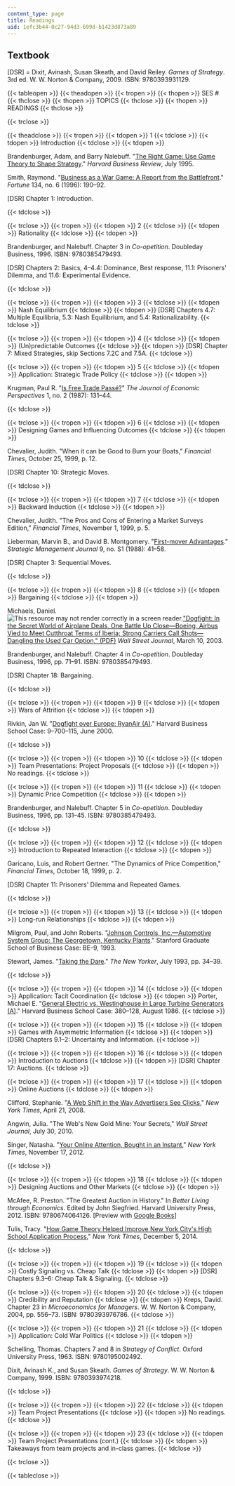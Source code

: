 ```yaml
---
content_type: page
title: Readings
uid: 1efc3b44-0c27-94d3-699d-b1423d873a89
---
```


Textbook
--------

\[DSR\] = Dixit, Avinash, Susan Skeath, and David Reiley. _Games of Strategy_. 3rd ed. W. W. Norton & Company, 2009. ISBN: 9780393931129.

{{< tableopen >}}
{{< theadopen >}}
{{< tropen >}}
{{< thopen >}}
SES #
{{< thclose >}}
{{< thopen >}}
TOPICS
{{< thclose >}}
{{< thopen >}}
READINGS
{{< thclose >}}

{{< trclose >}}

{{< theadclose >}}
{{< tropen >}}
{{< tdopen >}}
1
{{< tdclose >}}
{{< tdopen >}}
Introduction
{{< tdclose >}}
{{< tdopen >}}


Brandenburger, Adam, and Barry Nalebuff. "[The Right Game: Use Game Theory to Shape Strategy](https://hbr.org/1995/07/the-right-game-use-game-theory-to-shape-strategy)." _Harvard Business Review_, July 1995.

Smith, Raymond. "[Business as a War Game: A Report from the Battlefront](http://connection.ebscohost.com/c/articles/9609167597/business-as-war-game-report-from-battlefront)." _Fortune_ 134, no. 6 (1996): 190–92.

\[DSR\] Chapter 1: Introduction.


{{< tdclose >}}

{{< trclose >}}
{{< tropen >}}
{{< tdopen >}}
2
{{< tdclose >}}
{{< tdopen >}}
Rationality
{{< tdclose >}}
{{< tdopen >}}


Brandenburger, and Nalebuff. Chapter 3 in _Co-opetition_. Doubleday Business, 1996. ISBN: 9780385479493.

\[DSR\] Chapters 2: Basics, 4–4.4: Dominance, Best response, 11.1: Prisoners' Dilemma, and 11.6: Experimental Evidence.


{{< tdclose >}}

{{< trclose >}}
{{< tropen >}}
{{< tdopen >}}
3
{{< tdclose >}}
{{< tdopen >}}
Nash Equilibrium
{{< tdclose >}}
{{< tdopen >}}
\[DSR\] Chapters 4.7: Multiple Equilibria, 5.3: Nash Equilibrium, and 5.4: Rationalizability.
{{< tdclose >}}

{{< trclose >}}
{{< tropen >}}
{{< tdopen >}}
4
{{< tdclose >}}
{{< tdopen >}}
(Un)predictable Outcomes
{{< tdclose >}}
{{< tdopen >}}
\[DSR\] Chapter 7: Mixed Strategies, skip Sections 7.2C and 7.5A.
{{< tdclose >}}

{{< trclose >}}
{{< tropen >}}
{{< tdopen >}}
5
{{< tdclose >}}
{{< tdopen >}}
Application: Strategic Trade Policy
{{< tdclose >}}
{{< tdopen >}}


Krugman, Paul R. "[Is Free Trade Passé?](http://dx.doi.org/10.1257/jep.1.2.131)" _The Journal of Economic Perspectives_ 1, no. 2 (1987): 131–44.


{{< tdclose >}}

{{< trclose >}}
{{< tropen >}}
{{< tdopen >}}
6
{{< tdclose >}}
{{< tdopen >}}
Designing Games and Influencing Outcomes
{{< tdclose >}}
{{< tdopen >}}


Chevalier, Judith. "When it can be Good to Burn your Boats," _Financial Times_, October 25, 1999, p. 12.

\[DSR\] Chapter 10: Strategic Moves.


{{< tdclose >}}

{{< trclose >}}
{{< tropen >}}
{{< tdopen >}}
7
{{< tdclose >}}
{{< tdopen >}}
Backward Induction
{{< tdclose >}}
{{< tdopen >}}


Chevalier, Judith. "The Pros and Cons of Entering a Market Surveys Edition," _Financial Times_, November 1, 1999, p. 5.

Lieberman, Marvin B., and David B. Montgomery. "[First-mover Advantages](http://dx.doi.org/10.1002/smj.4250090706)." _Strategic Management Journal_ 9, no. S1 (1988): 41–58.

\[DSR\] Chapter 3: Sequential Moves.


{{< tdclose >}}

{{< trclose >}}
{{< tropen >}}
{{< tdopen >}}
8
{{< tdclose >}}
{{< tdopen >}}
Bargaining
{{< tdclose >}}
{{< tdopen >}}


Michaels, Daniel. ![This resource may not render correctly in a screen reader.](/images/inacessible.gif)["Dogfight: In the Secret World of Airplane Deals, One Battle Up Close—Boeing, Airbus Vied to Meet Cutthroat Terms of Iberia; Strong Carriers Call Shots—Dangling the Used Car Option," (PDF)](https://maxionline.files.wordpress.com/2010/09/dogfight_boeing-airbus-iberia.pdf) _Wall Street Journal_, March 10, 2003.

Brandenburger, and Nalebuff. Chapter 4 in _Co-opetition_. Doubleday Business, 1996, pp. 71–91. ISBN: 9780385479493.

\[DSR\] Chapter 18: Bargaining.


{{< tdclose >}}

{{< trclose >}}
{{< tropen >}}
{{< tdopen >}}
9
{{< tdclose >}}
{{< tdopen >}}
Wars of Attrition
{{< tdclose >}}
{{< tdopen >}}


Rivkin, Jan W. "[Dogfight over Europe: RyanAir (A)](http://www.hbs.edu/faculty/Pages/item.aspx?num=27241)." Harvard Business School Case: 9–700–115, June 2000.


{{< tdclose >}}

{{< trclose >}}
{{< tropen >}}
{{< tdopen >}}
10
{{< tdclose >}}
{{< tdopen >}}
Team Presentations: Project Proposals
{{< tdclose >}}
{{< tdopen >}}
No readings.
{{< tdclose >}}

{{< trclose >}}
{{< tropen >}}
{{< tdopen >}}
11
{{< tdclose >}}
{{< tdopen >}}
Dynamic Price Competition
{{< tdclose >}}
{{< tdopen >}}


Brandenburger, and Nalebuff. Chapter 5 in _Co-opetition_. Doubleday Business, 1996, pp. 131–45. ISBN: 9780385479493.


{{< tdclose >}}

{{< trclose >}}
{{< tropen >}}
{{< tdopen >}}
12
{{< tdclose >}}
{{< tdopen >}}
Introduction to Repeated Interaction
{{< tdclose >}}
{{< tdopen >}}


Garicano, Luis, and Robert Gertner. "The Dynamics of Price Competition," _Financial Times_, October 18, 1999, p. 2.

\[DSR\] Chapter 11: Prisoners' Dilemma and Repeated Games.


{{< tdclose >}}

{{< trclose >}}
{{< tropen >}}
{{< tdopen >}}
13
{{< tdclose >}}
{{< tdopen >}}
Long-run Relationships
{{< tdclose >}}
{{< tdopen >}}


Milgrom, Paul, and John Roberts. "[Johnson Controls, Inc.—Automotive System Group: The Georgetown, Kentucky Plants](https://www.gsb.stanford.edu/faculty-research/case-studies/johnson-controls-inc-automotive-systems-group-georgetown-kentucky)." Stanford Graduate School of Business Case: BE-9, 1993.

Stewart, James. "[Taking the Dare](http://www.newyorker.com/magazine/1993/07/26/taking-the-dare)." _The New Yorker_, July 1993, pp. 34–39.


{{< tdclose >}}

{{< trclose >}}
{{< tropen >}}
{{< tdopen >}}
14
{{< tdclose >}}
{{< tdopen >}}
Application: Tacit Coordination
{{< tdclose >}}
{{< tdopen >}}
Porter, Michael E. "[General Electric vs. Westinghouse in Large Turbine Generators (A)](https://hbr.org/product/general-electric-vs-westinghouse-in-large-turbine-generators-a/380128-PDF-ENG)." Harvard Business School Case: 380–128, August 1986.
{{< tdclose >}}

{{< trclose >}}
{{< tropen >}}
{{< tdopen >}}
15
{{< tdclose >}}
{{< tdopen >}}
Games with Asymmetric Information
{{< tdclose >}}
{{< tdopen >}}
\[DSR\] Chapters 9.1–2: Uncertainty and Information.
{{< tdclose >}}

{{< trclose >}}
{{< tropen >}}
{{< tdopen >}}
16
{{< tdclose >}}
{{< tdopen >}}
Introduction to Auctions
{{< tdclose >}}
{{< tdopen >}}
\[DSR\] Chapter 17: Auctions.
{{< tdclose >}}

{{< trclose >}}
{{< tropen >}}
{{< tdopen >}}
17
{{< tdclose >}}
{{< tdopen >}}
Online Auctions
{{< tdclose >}}
{{< tdopen >}}


Clifford, Stephanie. "[A Web Shift in the Way Advertisers See Clicks](http://www.nytimes.com/2008/04/21/business/media/21online.html)," _New York Times_, April 21, 2008.

Angwin, Julia. "The Web's New Gold Mine: Your Secrets," _Wall Street Journal_, July 30, 2010.

Singer, Natasha. "[Your Online Attention, Bought in an Instant](http://www.nytimes.com/2012/11/18/technology/your-online-attention-bought-in-an-instant-by-advertisers.html)," _New York Times_, November 17, 2012.


{{< tdclose >}}

{{< trclose >}}
{{< tropen >}}
{{< tdopen >}}
18
{{< tdclose >}}
{{< tdopen >}}
Designing Auctions and Other Markets
{{< tdclose >}}
{{< tdopen >}}


McAfee, R. Preston. "The Greatest Auction in History." In _Better Living through Economics_. Edited by John Siegfried. Harvard University Press, 2012. ISBN: 9780674064126. \[Preview with [Google Books](http://books.google.com/books?id=P_NQcxSw0XQC&pg=PA168#v=onepage)\]

Tulis, Tracy. "[How Game Theory Helped Improve New York City's High School Application Process](http://www.nytimes.com/2014/12/07/nyregion/how-game-theory-helped-improve-new-york-city-high-school-application-process.html?_r=0)," _New York Times_, December 5, 2014.


{{< tdclose >}}

{{< trclose >}}
{{< tropen >}}
{{< tdopen >}}
19
{{< tdclose >}}
{{< tdopen >}}
Costly Signaling vs. Cheap Talk
{{< tdclose >}}
{{< tdopen >}}
\[DSR\] Chapters 9.3–6: Cheap Talk & Signaling.
{{< tdclose >}}

{{< trclose >}}
{{< tropen >}}
{{< tdopen >}}
20
{{< tdclose >}}
{{< tdopen >}}
Credibility and Reputation
{{< tdclose >}}
{{< tdopen >}}
Kreps, David. Chapter 23 in _Microeconomics for Managers_. W. W. Norton & Company, 2004, pp. 556–73. ISBN: 9780393976786.
{{< tdclose >}}

{{< trclose >}}
{{< tropen >}}
{{< tdopen >}}
21
{{< tdclose >}}
{{< tdopen >}}
Application: Cold War Politics
{{< tdclose >}}
{{< tdopen >}}


Schelling, Thomas. Chapters 7 and 8 in _Strategy of Conflict_. Oxford University Press, 1963. ISBN: 9780195002492.

Dixit, Avinash K., and Susan Skeath. _Games of Strategy_. W. W. Norton & Company, 1999. ISBN: 9780393974218.


{{< tdclose >}}

{{< trclose >}}
{{< tropen >}}
{{< tdopen >}}
22
{{< tdclose >}}
{{< tdopen >}}
Team Project Presentations
{{< tdclose >}}
{{< tdopen >}}
No readings.
{{< tdclose >}}

{{< trclose >}}
{{< tropen >}}
{{< tdopen >}}
23
{{< tdclose >}}
{{< tdopen >}}
Team Project Presentations (cont.)
{{< tdclose >}}
{{< tdopen >}}
Takeaways from team projects and in-class games.
{{< tdclose >}}

{{< trclose >}}

{{< tableclose >}}
